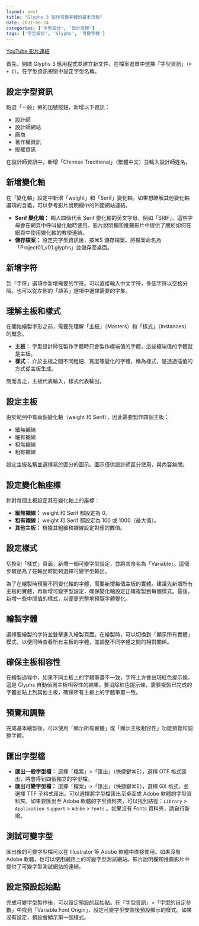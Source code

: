 ```yaml
---
layout: post
title: "Glyphs 3 製作可變字體的基本流程"
date: 2021-06-24
categories: ['字型設計', '設計流程']
tags: ['字型設計', 'Glyphs', '可變字體']
---
```


[YouTube 影片連結](https://youtu.be/3JUOFEQUt8s)

首先，開啟 Glyphs 3 應用程式並建立新文件。在檔案選單中選擇「字型資訊」（`⌘ + I`）。在字型資訊視窗中設定字型名稱。

## 設定字型資訊

點選「一般」旁的加號按鈕，新增以下資訊：

- 設計師
- 設計師網站
- 廠商
- 著作權資訊
- 授權資訊

在設計師資訊中，新增「Chinese Traditional」（繁體中文）並輸入設計師姓名。

## 新增變化軸

在「變化軸」設定中新增「weight」和「Serif」變化軸。如果想瞭解其他變化軸選項的含義，可以參考影片說明欄中的外國網站連結。

- **Serif 變化軸：** 輸入四個代表 Serif 變化軸的英文字母，例如「SRIF」。這些字母會在網頁中呼叫變化軸時使用。影片說明欄和推薦影片中提供了關於如何在網頁中使用變化軸的教學連結。
- **儲存檔案：** 設定完字型資訊後，按⌘S 儲存檔案。將檔案命名為「Project01_v01.glyphs」並儲存至桌面。

## 新增字符

到「字符」選項中新增需要的字符。可以直接輸入中文字符，多個字符以空格分隔。也可以從左側的「語系」選項中選擇需要的字集。

## 理解主板和樣式

在開始繪製字形之前，需要先理解「主板」（Masters）和「樣式」（Instances）的概念。

- **主板：** 字型設計師在製作字體時只會製作極端值的字體，這些極端值的字體就是主板。
- **樣式：** 介於主板之間不同粗細、寬度等變化的字體，稱為樣式，是透過插值的方式從主板生成。

簡而言之，主板代表輸入，樣式代表輸出。

## 設定主板

由於範例中有兩個變化軸（weight 和 Serif），因此需要製作四個主板：

- 細無襯線
- 細有襯線
- 粗無襯線
- 粗有襯線

設定主板名稱並選擇易於區分的圖示。圖示僅供設計師區分使用，與內容無關。

## 設定變化軸座標

針對每個主板設定其在變化軸上的座標：

- **細無襯線：** weight 和 Serif 都設定為 0。
- **粗有襯線：** weight 和 Serif 都設定為 100 或 1000（最大值）。
- **其他主板：** 根據其粗細和襯線設定對應的數值。

## 設定樣式

切換到「樣式」頁面，新增一個可變字型設定，並將其命名為「Variable」。這個步驟是為了在輸出時能夠選擇可變字型輸出。

為了在繪製時預覽不同變化軸的字體，需要新增每個主板的實體。建議先新增所有主板的實體，再新增可變字型設定，確保變化軸設定正確複製到每個樣式。最後，新增一些中間值的樣式，以便更完整地預覽字體變化。

## 繪製字體

選擇要繪製的字符並雙擊進入繪製頁面。在繪製時，可以切換到「顯示所有實體」模式，以便同時查看所有主板的字體，並調整不同字體之間的相對關係。

## 確保主板相容性

在繪製過程中，如果不同主板上的字體筆畫不一致，字符上方會出現紅色提示條。這是 Glyphs 自動偵測主板相容性的結果。要消除紅色提示條，需要複製已完成的字體並貼上到其他主板，確保所有主板上的字體筆畫一致。

## 預覽和調整

完成基本繪製後，可以使用「顯示所有實體」或「顯示主板相容性」功能預覽和調整字體。

## 匯出字型檔

- **匯出一般字型檔：** 選擇「檔案」>「匯出」（快捷鍵⌘E），選擇 OTF 格式匯出，將會得到四個獨立的字型檔。
- **匯出可變字型檔：** 選擇「檔案」>「匯出」（快捷鍵⌘E），選擇 GX 格式，並選擇 TTF 子格式匯出。可以選擇將字型檔匯出至桌面或 Adobe 軟體的字型資料夾。如果要匯出至 Adobe 軟體的字型資料夾，可以找到路徑：<code>Library</code> > <code>Application Support</code> > <code>Adobe</code> > <code>Fonts</code> 。如果沒有 Fonts 資料夾，請自行新增。

## 測試可變字型

匯出後的可變字型檔可以在 Illustrator 等 Adobe 軟體中直接使用。如果沒有 Adobe 軟體，也可以使用網路上的可變字型測試網站。影片說明欄和推薦影片中提供了可變字型測試網站的連結。

## 設定預設起始點

完成可變字型製作後，可以設定預設的起始點。在「字型資訊」>「字型的自定參數」中找到「Variable Font Origin」，設定可變字型安裝後預設顯示的樣式。如果沒有設定，預設會顯示第一個樣式。
